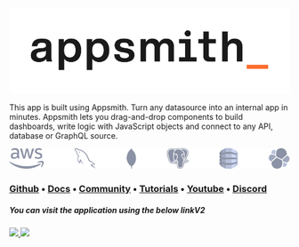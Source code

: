 ![](https://raw.githubusercontent.com/appsmithorg/appsmith/release/static/appsmith_logo_primary.png)

This app is built using Appsmith. Turn any datasource into an internal app in minutes. Appsmith lets you drag-and-drop components to build dashboards, write logic with JavaScript objects and connect to any API, database or GraphQL source.

![](https://raw.githubusercontent.com/appsmithorg/appsmith/release/static/images/integrations.png)

### [Github](https://github.com/appsmithorg/appsmith) • [Docs](https://docs.appsmith.com/?utm_source=github&utm_medium=social&utm_content=appsmith_docs&utm_campaign=null&utm_term=appsmith_docs) • [Community](https://community.appsmith.com/) • [Tutorials](https://github.com/appsmithorg/appsmith/tree/update/readme#tutorials) • [Youtube](https://www.youtube.com/appsmith) • [Discord](https://discord.gg/rBTTVJp)

##### You can visit the application using the below linkV2

###### [![](https://assets.appsmith.com/git-sync/Buttons.svg) ](https://dev.appsmith.com/applications/67d6783a7f366d49012ebdec/pages/67d6783a7f366d49012ebdee) [![](https://assets.appsmith.com/git-sync/Buttons2.svg)](https://dev.appsmith.com/applications/67d6783a7f366d49012ebdec/pages/67d6783a7f366d49012ebdee/edit)

